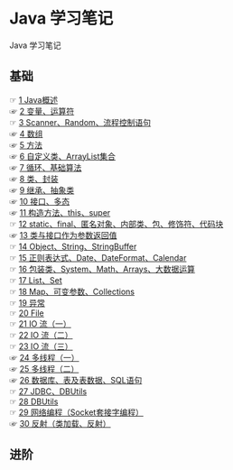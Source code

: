 # Java 学习笔记
Java 学习笔记

## 基础
☞ [1 Java概述](doc/1%20Java%E6%A6%82%E8%BF%B0.md)  
☞ [2 变量、运算符](doc/2%20%E5%8F%98%E9%87%8F%E3%80%81%E8%BF%90%E7%AE%97%E7%AC%A6.md)  
☞ [3 Scanner、Random、流程控制语句](doc/3%20Scanner%E3%80%81Random%E3%80%81%E6%B5%81%E7%A8%8B%E6%8E%A7%E5%88%B6%E8%AF%AD%E5%8F%A5.md)  
☞ [4 数组](doc/4%20%E6%95%B0%E7%BB%84.md)  
☞ [5 方法](doc/5%20%E6%96%B9%E6%B3%95.md)  
☞ [6 自定义类、ArrayList集合](doc/6%20%E8%87%AA%E5%AE%9A%E4%B9%89%E7%B1%BB%E3%80%81ArrayList%E9%9B%86%E5%90%88.1.md)  
☞ [7 循环、基础算法](doc/7%20%E5%BE%AA%E7%8E%AF%E3%80%81%E5%9F%BA%E7%A1%80%E7%AE%97%E6%B3%95.md)  
☞ [8 类、封装](doc/8%20%20%E7%B1%BB%E3%80%81%E5%B0%81%E8%A3%85.md)  
☞ [9 继承、抽象类](doc/9%20%E7%BB%A7%E6%89%BF%E3%80%81%E6%8A%BD%E8%B1%A1%E7%B1%BB.md)  
☞ [10 接口、多态](doc/10%20%E6%8E%A5%E5%8F%A3%E3%80%81%E5%A4%9A%E6%80%81.md)  
☞ [11 构造方法、this、super](doc/11%20%E6%9E%84%E9%80%A0%E6%96%B9%E6%B3%95%E3%80%81this%E3%80%81super.md)  
☞ [12 static、final、匿名对象、内部类、包、修饰符、代码块](doc/12%20static%E3%80%81final%E3%80%81%E5%8C%BF%E5%90%8D%E5%AF%B9%E8%B1%A1%E3%80%81%E5%86%85%E9%83%A8%E7%B1%BB%E3%80%81%E5%8C%85%E3%80%81%E4%BF%AE%E9%A5%B0%E7%AC%A6%E3%80%81%E4%BB%A3%E7%A0%81%E5%9D%97.md)  
☞ [13 类与接口作为参数返回值](doc/13%20%E7%B1%BB%E4%B8%8E%E6%8E%A5%E5%8F%A3%E4%BD%9C%E4%B8%BA%E5%8F%82%E6%95%B0%E8%BF%94%E5%9B%9E%E5%80%BC.md)  
☞ [14 Object、String、StringBuffer](doc/14%20Object%E3%80%81String%E3%80%81StringBuffer.md)  
☞ [15 正则表达式、Date、DateFormat、Calendar](doc/15%20%E6%AD%A3%E5%88%99%E8%A1%A8%E8%BE%BE%E5%BC%8F%E3%80%81Date%E3%80%81DateFormat%E3%80%81Calendar.md)  
☞ [16 包装类、System、Math、Arrays、大数据运算](doc/16%20%E5%8C%85%E8%A3%85%E7%B1%BB%E3%80%81System%E3%80%81Math%E3%80%81Arrays%E3%80%81%E5%A4%A7%E6%95%B0%E6%8D%AE%E8%BF%90%E7%AE%97.md)  
☞ [17 List、Set](doc/17%20List%E3%80%81Set.md)  
☞ [18 Map、可变参数、Collections](doc/18%20Map%E3%80%81%E5%8F%AF%E5%8F%98%E5%8F%82%E6%95%B0%E3%80%81Collections.md)  
☞ [19 异常](doc/19%20%E5%BC%82%E5%B8%B8.md)  
☞ [20 File](doc/20%20File.md)  
☞ [21 IO 流（一）](doc/21%20IO%20%E6%B5%81%EF%BC%88%E4%B8%80%EF%BC%89.md)  
☞ [22 IO 流（二）](doc/22%20IO%20%E6%B5%81%EF%BC%88%E4%BA%8C%EF%BC%89.md)  
☞ [23 IO 流（三）](doc/23%20IO%20%E6%B5%81%EF%BC%88%E4%B8%89%EF%BC%89.md)  
☞ [24 多线程（一）](doc/24%20%E5%A4%9A%E7%BA%BF%E7%A8%8B%EF%BC%88%E4%B8%80%EF%BC%89.md)  
☞ [25 多线程（二）](doc/25%20%E5%A4%9A%E7%BA%BF%E7%A8%8B%EF%BC%88%E4%BA%8C%EF%BC%89.md)  
☞ [26 数据库、表及表数据、SQL语句](doc/26%20%E6%95%B0%E6%8D%AE%E5%BA%93%E3%80%81%E8%A1%A8%E5%8F%8A%E8%A1%A8%E6%95%B0%E6%8D%AE%E3%80%81SQL%E8%AF%AD%E5%8F%A5.md)  
☞ [27 JDBC、DBUtils](doc/27%20JDBC%E3%80%81DBUtils.md)  
☞ [28 DBUtils](doc/28%20DBUtils.md)  
☞ [29 网络编程（Socket套接字编程）](doc/29%20%E7%BD%91%E7%BB%9C%E7%BC%96%E7%A8%8B%EF%BC%88Socket%E5%A5%97%E6%8E%A5%E5%AD%97%E7%BC%96%E7%A8%8B%EF%BC%89.md)  
☞ [30 反射（类加载、反射）](doc/30%20%E5%8F%8D%E5%B0%84%EF%BC%88%E7%B1%BB%E5%8A%A0%E8%BD%BD%E3%80%81%E5%8F%8D%E5%B0%84%EF%BC%89.md) 
## 进阶
